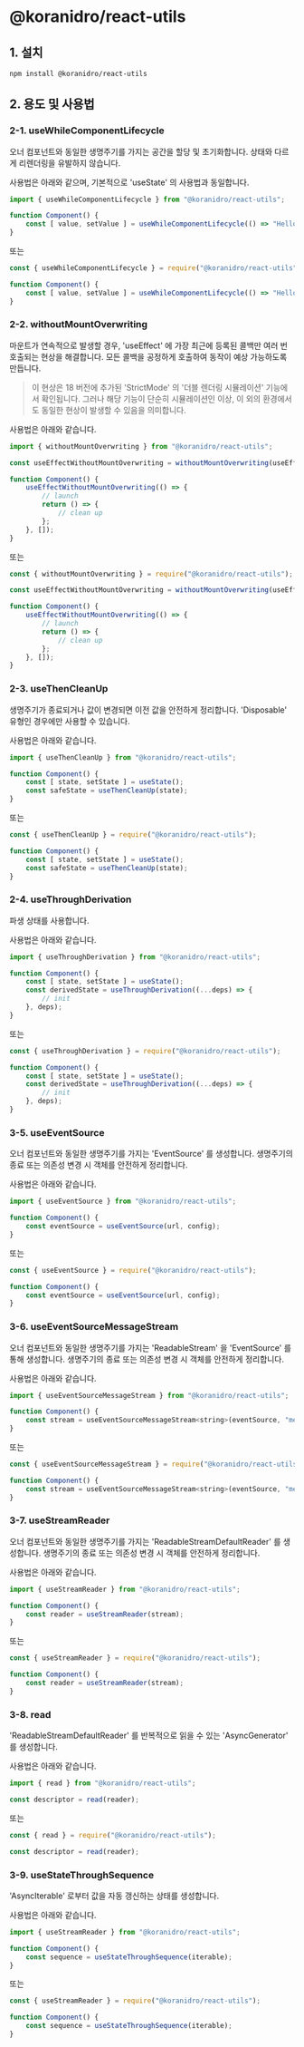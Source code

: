 # @koranidro/react-utils

## 1. 설치

```bash
npm install @koranidro/react-utils
```

## 2. 용도 및 사용법

### 2-1. useWhileComponentLifecycle

오너 컴포넌트와 동일한 생명주기를 가지는 공간을 할당 및 초기화합니다. 상태와 다르게 리렌더링을 유발하지 않습니다.

사용법은 아래와 같으며, 기본적으로 'useState' 의 사용법과 동일합니다.

```javascript
import { useWhileComponentLifecycle } from "@koranidro/react-utils";

function Component() {
	const [ value, setValue ] = useWhileComponentLifecycle(() => "Hello, World!");
}
```

또는

```javascript
const { useWhileComponentLifecycle } = require("@koranidro/react-utils");

function Component() {
	const [ value, setValue ] = useWhileComponentLifecycle(() => "Hello, World!");
}
```

### 2-2. withoutMountOverwriting

마운트가 연속적으로 발생할 경우, 'useEffect' 에 가장 최근에 등록된 콜백만 여러 번 호출되는 현상을 해결합니다. 모든 콜백을 공정하게 호출하여 동작이 예상 가능하도록 만듭니다.

> 이 현상은 18 버전에 추가된 'StrictMode' 의 '더블 렌더링 시뮬레이션' 기능에서 확인됩니다. 그러나 해당 기능이 단순히 시뮬레이션인 이상, 이 외의 환경에서도 동일한 현상이 발생할 수 있음을 의미합니다.

사용법은 아래와 같습니다.

```javascript
import { withoutMountOverwriting } from "@koranidro/react-utils";

const useEffectWithoutMountOverwriting = withoutMountOverwriting(useEffect);

function Component() {
	useEffectWithoutMountOverwriting(() => {
		// launch
		return () => {
			// clean up
		};
	}, []);
}
```

또는

```javascript
const { withoutMountOverwriting } = require("@koranidro/react-utils");

const useEffectWithoutMountOverwriting = withoutMountOverwriting(useEffect);

function Component() {
	useEffectWithoutMountOverwriting(() => {
		// launch
		return () => {
			// clean up
		};
	}, []);
}
```

### 2-3. useThenCleanUp

생명주기가 종료되거나 값이 변경되면 이전 값을 안전하게 정리합니다. 'Disposable' 유형인 경우에만 사용할 수 있습니다.

사용법은 아래와 같습니다.

```javascript
import { useThenCleanUp } from "@koranidro/react-utils";

function Component() {
	const [ state, setState ] = useState();
	const safeState = useThenCleanUp(state);
}
```

또는

```javascript
const { useThenCleanUp } = require("@koranidro/react-utils");

function Component() {
	const [ state, setState ] = useState();
	const safeState = useThenCleanUp(state);
}
```

### 2-4. useThroughDerivation

파생 상태를 사용합니다.

사용법은 아래와 같습니다.

```javascript
import { useThroughDerivation } from "@koranidro/react-utils";

function Component() {
	const [ state, setState ] = useState();
	const derivedState = useThroughDerivation((...deps) => {
		// init
	}, deps);
}
```

또는

```javascript
const { useThroughDerivation } = require("@koranidro/react-utils");

function Component() {
	const [ state, setState ] = useState();
	const derivedState = useThroughDerivation((...deps) => {
		// init
	}, deps);
}
```

### 3-5. useEventSource

오너 컴포넌트와 동일한 생명주기를 가지는 'EventSource' 를 생성합니다. 생명주기의 종료 또는 의존성 변경 시 객체를 안전하게 정리합니다.

사용법은 아래와 같습니다.

```javascript
import { useEventSource } from "@koranidro/react-utils";

function Component() {
	const eventSource = useEventSource(url, config);
}
```

또는

```javascript
const { useEventSource } = require("@koranidro/react-utils");

function Component() {
	const eventSource = useEventSource(url, config);
}
```

### 3-6. useEventSourceMessageStream

오너 컴포넌트와 동일한 생명주기를 가지는 'ReadableStream' 을 'EventSource' 를 통해 생성합니다. 생명주기의 종료 또는 의존성 변경 시 객체를 안전하게 정리합니다.

사용법은 아래와 같습니다.

```javascript
import { useEventSourceMessageStream } from "@koranidro/react-utils";

function Component() {
	const stream = useEventSourceMessageStream<string>(eventSource, "message");
}
```

또는

```javascript
const { useEventSourceMessageStream } = require("@koranidro/react-utils");

function Component() {
	const stream = useEventSourceMessageStream<string>(eventSource, "message");
}
```

### 3-7. useStreamReader

오너 컴포넌트와 동일한 생명주기를 가지는 'ReadableStreamDefaultReader' 를 생성합니다. 생명주기의 종료 또는 의존성 변경 시 객체를 안전하게 정리합니다.

사용법은 아래와 같습니다.

```javascript
import { useStreamReader } from "@koranidro/react-utils";

function Component() {
	const reader = useStreamReader(stream);
}
```

또는

```javascript
const { useStreamReader } = require("@koranidro/react-utils");

function Component() {
	const reader = useStreamReader(stream);
}
```

### 3-8. read

'ReadableStreamDefaultReader' 를 반복적으로 읽을 수 있는 'AsyncGenerator' 를 생성합니다.

사용법은 아래와 같습니다.

```javascript
import { read } from "@koranidro/react-utils";

const descriptor = read(reader);
```

또는

```javascript
const { read } = require("@koranidro/react-utils");

const descriptor = read(reader);
```

### 3-9. useStateThroughSequence

'AsyncIterable' 로부터 값을 자동 갱신하는 상태를 생성합니다.

사용법은 아래와 같습니다.

```javascript
import { useStreamReader } from "@koranidro/react-utils";

function Component() {
	const sequence = useStateThroughSequence(iterable);
}
```

또는

```javascript
const { useStreamReader } = require("@koranidro/react-utils");

function Component() {
	const sequence = useStateThroughSequence(iterable);
}
```